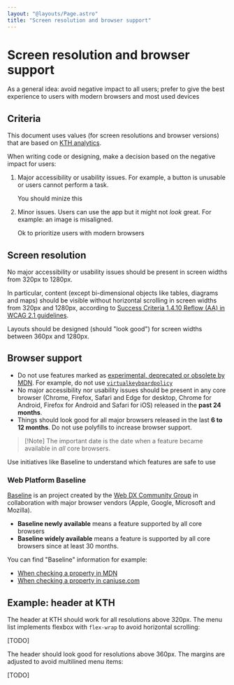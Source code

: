 ```yaml
---
layout: "@layouts/Page.astro"
title: "Screen resolution and browser support"
---
```


# Screen resolution and browser support

<p class="lead"></p>

As a general idea: avoid negative impact to all users; prefer to give the best experience to users with modern browsers and most used devices

## Criteria

This document uses values (for screen resolutions and browser versions) that are based on [KTH analytics](https://analytics.sys.kth.se/).

When writing code or designing, make a decision based on the negative impact for users:

1. Major accessibility or usability issues. For example, a button is unusable or users cannot perform a task.

   You should minize this

2. Minor issues. Users can use the app but it might not _look_ great. For example: an image is misaligned.

   Ok to prioritize users with modern browsers

## Screen resolution

No major accessibility or usability issues should be present in screen widths from 320px to 1280px.

In particular, content (except bi-dimensional objects like tables, diagrams and maps) should be visible without horizontal scrolling in screen widths from 320px and 1280px, according to [Success Criteria 1.4.10 Reflow (AA) in WCAG 2.1 guidelines](https://www.w3.org/WAI/WCAG21/Understanding/reflow).

Layouts should be designed (should "look good") for screen widths between 360px and 1280px.

## Browser support

- Do not use features marked as [experimental, deprecated or obsolete by MDN](https://developer.mozilla.org/en-US/docs/MDN/Writing_guidelines/Experimental_deprecated_obsolete). For example, do not use [`virtualkeyboardpolicy`](https://developer.mozilla.org/en-US/docs/Web/HTML/Global_attributes/virtualkeyboardpolicy)
- No major accessibility nor usability issues should be present in any core browser (Chrome, Firefox, Safari and Edge for desktop, Chrome for Android, Firefox for Android and Safari for iOS) released in the **past 24 months**.
- Things should look good for all major browsers released in the last **6 to 12 months**. Do not use polyfills to increase browser support.

> [!Note] The important date is the date when a feature became available in _all_ core browsers.

Use initiatives like Baseline to understand which features are safe to use

### Web Platform Baseline

[Baseline](https://web.dev/baseline) is an project created by the [Web DX Community Group](https://www.w3.org/blog/2022/webdx-improving-the-experience-for-web-developers/) in collaboration with major browser vendors (Apple, Google, Microsoft and Mozilla).

- **Baseline newly available** means a feature supported by all core browsers
- **Baseline widely available** means a feature is supported by all core browsers since at least 30 months.

You can find "Baseline" information for example:

- [When checking a property in MDN](https://developer.mozilla.org/en-US/docs/Web/JavaScript/Reference/Statements/async_function)
- [When checking a property in caniuse.com](https://caniuse.com/css-grid)

## Example: header at KTH

The header at KTH should work for all resolutions above 320px. The menu list implements flexbox with `flex-wrap` to avoid horizontal scrolling:

[TODO]

The header should look good for resolutions above 360px. The margins are adjusted to avoid multilined menu items:

[TODO]
